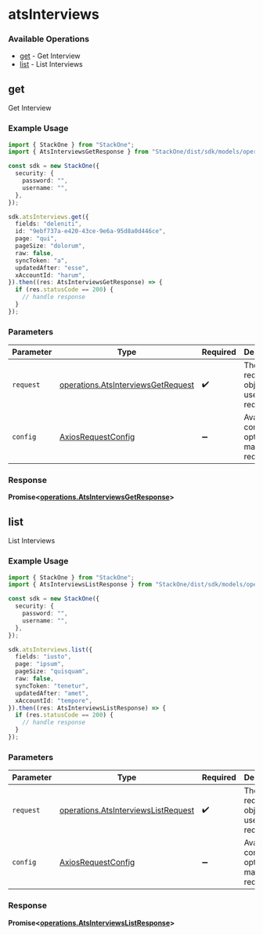 # atsInterviews

### Available Operations

* [get](#get) - Get Interview
* [list](#list) - List Interviews

## get

Get Interview

### Example Usage

```typescript
import { StackOne } from "StackOne";
import { AtsInterviewsGetResponse } from "StackOne/dist/sdk/models/operations";

const sdk = new StackOne({
  security: {
    password: "",
    username: "",
  },
});

sdk.atsInterviews.get({
  fields: "deleniti",
  id: "9ebf737a-e420-43ce-9e6a-95d8a0d446ce",
  page: "qui",
  pageSize: "dolorum",
  raw: false,
  syncToken: "a",
  updatedAfter: "esse",
  xAccountId: "harum",
}).then((res: AtsInterviewsGetResponse) => {
  if (res.statusCode == 200) {
    // handle response
  }
});
```

### Parameters

| Parameter                                                                                | Type                                                                                     | Required                                                                                 | Description                                                                              |
| ---------------------------------------------------------------------------------------- | ---------------------------------------------------------------------------------------- | ---------------------------------------------------------------------------------------- | ---------------------------------------------------------------------------------------- |
| `request`                                                                                | [operations.AtsInterviewsGetRequest](../../models/operations/atsinterviewsgetrequest.md) | :heavy_check_mark:                                                                       | The request object to use for the request.                                               |
| `config`                                                                                 | [AxiosRequestConfig](https://axios-http.com/docs/req_config)                             | :heavy_minus_sign:                                                                       | Available config options for making requests.                                            |


### Response

**Promise<[operations.AtsInterviewsGetResponse](../../models/operations/atsinterviewsgetresponse.md)>**


## list

List Interviews

### Example Usage

```typescript
import { StackOne } from "StackOne";
import { AtsInterviewsListResponse } from "StackOne/dist/sdk/models/operations";

const sdk = new StackOne({
  security: {
    password: "",
    username: "",
  },
});

sdk.atsInterviews.list({
  fields: "iusto",
  page: "ipsum",
  pageSize: "quisquam",
  raw: false,
  syncToken: "tenetur",
  updatedAfter: "amet",
  xAccountId: "tempore",
}).then((res: AtsInterviewsListResponse) => {
  if (res.statusCode == 200) {
    // handle response
  }
});
```

### Parameters

| Parameter                                                                                  | Type                                                                                       | Required                                                                                   | Description                                                                                |
| ------------------------------------------------------------------------------------------ | ------------------------------------------------------------------------------------------ | ------------------------------------------------------------------------------------------ | ------------------------------------------------------------------------------------------ |
| `request`                                                                                  | [operations.AtsInterviewsListRequest](../../models/operations/atsinterviewslistrequest.md) | :heavy_check_mark:                                                                         | The request object to use for the request.                                                 |
| `config`                                                                                   | [AxiosRequestConfig](https://axios-http.com/docs/req_config)                               | :heavy_minus_sign:                                                                         | Available config options for making requests.                                              |


### Response

**Promise<[operations.AtsInterviewsListResponse](../../models/operations/atsinterviewslistresponse.md)>**

